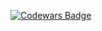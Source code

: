 [![Codewars Badge](https://www.codewars.com/users/suniaikin/badges/large)](https://www.codewars.com/users/suniaikin)
